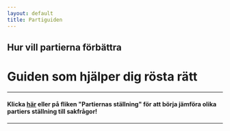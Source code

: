 ```yaml
---
layout: default
title: Partiguiden
---
```

  <div class="jumbotron text-center" id="hemjumbotron">
    <h2 class="noMargin"> Hur vill partierna förbättra 
        <span class="element" id="typeText"></span> 
        <span class="typed-cursor"></span>
      </h2>
  </div>
  <div class="container">
    <div class="row">
      <div class="col-sm-8 col-sm-offset-2 text-center">
        <h1  class="boxTitle">Guiden som hjälper dig rösta rätt</h1>
        <hr class="lineLarge">
        <h4>Klicka <a href="/partiernas-stallning.html">här</a> eller på fliken "Partiernas ställning" för att börja jämföra olika partiers ställning till sakfrågor!</h4>
        <hr class="lineMedium">
      </div>
    </div>
    <!--
    <div class="row">
      <div class="col-sm-4 col-sm-offset-4 text-center">
        <h4 class="boxTitle">Populära frågor</h4>
          <hr class="line">
        <ul class="list-unstyled">
          <li>lorem</li>
          <li>ipsum</li>
          <li>dolor</li>
          <li>sit</li>
          <li>amet</li>
        </ul>
      </div>
    </div>
    -->
  </div>
